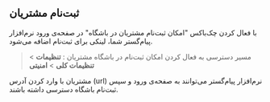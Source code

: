## ثبت‌نام مشتریان

با فعال کردن چک‌باکس "امکان ثبت‌نام مشتریان در باشگاه" در صفحه‌ی ورود نرم‌افزار پیام‌گستر شما، لینکی برای ثبت‌نام اضافه می‌شود.

> مسیر دسترسی به فعال کردن امکان ثبت‌نام در باشگاه مشتریان : **تنظیمات** > **تنظیمات کلی** >  **امنیتی** 



 مشتریان با وارد کردن آدرس (url) نرم‌افزار پیام‌گستر می‌توانند به صفحه‌ی ورود و سپس ثبت‌نام باشگاه دسترسی داشته باشند.
 
 

